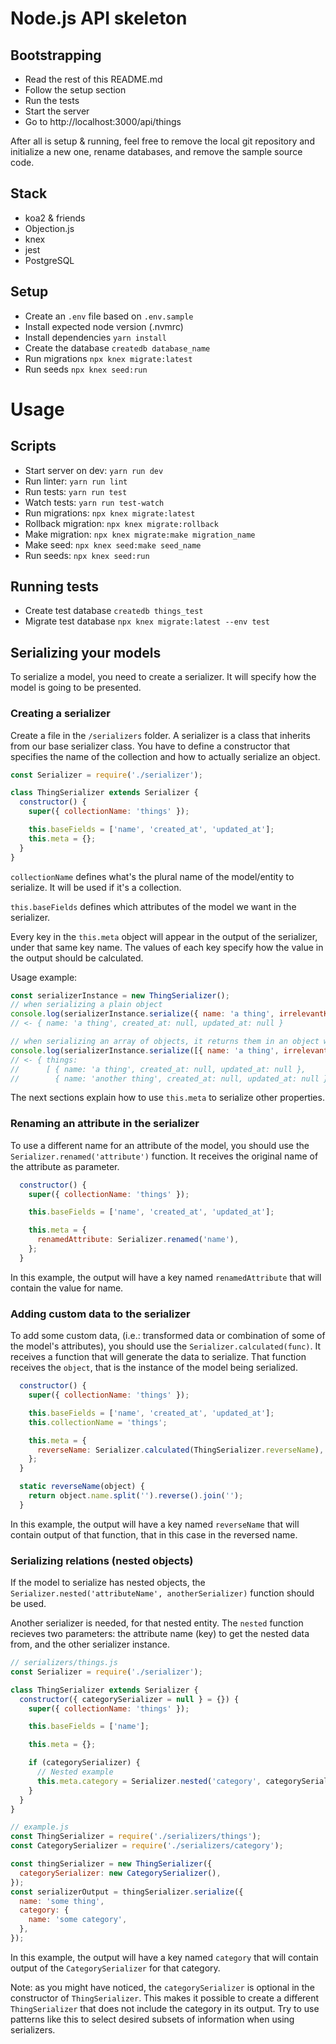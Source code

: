 # Node.js API skeleton

## Bootstrapping
- Read the rest of this README.md
- Follow the setup section
- Run the tests
- Start the server
- Go to http://localhost:3000/api/things

After all is setup & running, feel free to remove the local git repository and initialize a new one, rename databases,
and remove the sample source code.

## Stack
- koa2 & friends
- Objection.js
- knex
- jest
- PostgreSQL

## Setup
- Create an `.env` file based on `.env.sample`
- Install expected node version (.nvmrc)
- Install dependencies `yarn install`
- Create the database `createdb database_name`
- Run migrations `npx knex migrate:latest`
- Run seeds `npx knex seed:run`

# Usage

## Scripts
- Start server on dev: `yarn run dev`
- Run linter: `yarn run lint`
- Run tests: `yarn run test`
- Watch tests: `yarn run test-watch`
- Run migrations: `npx knex migrate:latest`
- Rollback migration: `npx knex migrate:rollback`
- Make migration: `npx knex migrate:make migration_name`
- Make seed: `npx knex seed:make seed_name`
- Run seeds: `npx knex seed:run`

## Running tests
- Create test database `createdb things_test`
- Migrate test database `npx knex migrate:latest --env test`

## Serializing your models
To serialize a model, you need to create a serializer. It will specify how the model is going to be presented.

### Creating a serializer
Create a file in the `/serializers` folder. A serializer is a class that inherits from our base serializer class.
You have to define a constructor that specifies the name of the collection and how to actually serialize an object.
```js
const Serializer = require('./serializer');

class ThingSerializer extends Serializer {
  constructor() {
    super({ collectionName: 'things' });

    this.baseFields = ['name', 'created_at', 'updated_at'];
    this.meta = {};
  }
}
```

`collectionName` defines what's the plural name of the model/entity to serialize. It will be used if it's a collection.

`this.baseFields` defines which attributes of the model we want in the serializer.

Every key in the `this.meta` object will appear in the output of the serializer, under that same key name. The values of each key specify how the value in the output should be calculated.

Usage example:
```js
const serializerInstance = new ThingSerializer();
// when serializing a plain object
console.log(serializerInstance.serialize({ name: 'a thing', irrelevantKey: true }));
// <- { name: 'a thing', created_at: null, updated_at: null }

// when serializing an array of objects, it returns them in an object with a `collectionName` key
console.log(serializerInstance.serialize([{ name: 'a thing', irrelevantKey: true }, { name: 'another thing' }]));
// <- { things:
//      [ { name: 'a thing', created_at: null, updated_at: null },
//        { name: 'another thing', created_at: null, updated_at: null } ] }
```

The next sections explain how to use `this.meta` to serialize other properties.

### Renaming an attribute in the serializer
To use a different name for an attribute of the model, you should use the `Serializer.renamed('attribute')` function.
It receives the original name of the attribute as parameter.
```js
  constructor() {
    super({ collectionName: 'things' });

    this.baseFields = ['name', 'created_at', 'updated_at'];

    this.meta = {
      renamedAttribute: Serializer.renamed('name'),
    };
  }
```
In this example, the output will have a key named `renamedAttribute` that will contain the value for name.

### Adding custom data to the serializer
To add some custom data, (i.e.: transformed data or combination of some of the model's attributes), you should use the
`Serializer.calculated(func)`. It receives a function that will generate the data to serialize. That function receives the `object`, that is the instance of the model being serialized.
```js
  constructor() {
    super({ collectionName: 'things' });

    this.baseFields = ['name', 'created_at', 'updated_at'];
    this.collectionName = 'things';

    this.meta = {
      reverseName: Serializer.calculated(ThingSerializer.reverseName),
    };
  }

  static reverseName(object) {
    return object.name.split('').reverse().join('');
  }
```
In this example, the output will have a key named `reverseName` that will contain output of that function, that in this case in the reversed name.

### Serializing relations (nested objects)
If the model to serialize has nested objects, the `Serializer.nested('attributeName', anotherSerializer)` function should be used.

Another serializer is needed, for that nested entity. The `nested` function recieves two parameters: the attribute name (key) to get the nested data from, and the other serializer instance.
```js
// serializers/things.js
const Serializer = require('./serializer');

class ThingSerializer extends Serializer {
  constructor({ categorySerializer = null } = {}) {
    super({ collectionName: 'things' });

    this.baseFields = ['name'];

    this.meta = {};

    if (categorySerializer) {
      // Nested example
      this.meta.category = Serializer.nested('category', categorySerializer);
    }
  }
}

// example.js
const ThingSerializer = require('./serializers/things');
const CategorySerializer = require('./serializers/category');

const thingSerializer = new ThingSerializer({
  categorySerializer: new CategorySerializer(),
});
const serializerOutput = thingSerializer.serialize({
  name: 'some thing',
  category: {
    name: 'some category',
  },
});
```
In this example, the output will have a key named `category` that will contain output of the `CategorySerializer` for that category.

Note: as you might have noticed, the `categorySerializer` is optional in the constructor of `ThingSerializer`. This makes  it possible to create a different `ThingSerializer` that does not include the category in its output. Try to use patterns like this to select desired subsets of information when using serializers.
